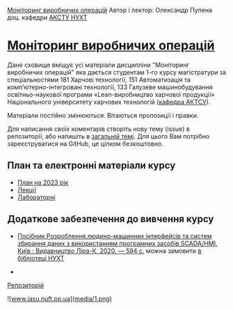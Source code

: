 [Моніторинг виробничих операцій](https://pupenasan.github.io/monitorproduction)  Автор і лектор: Олександр Пупена доц. кафедри [АКСТУ НУХТ](http://www.iasu-nuft.pp.ua/) 

# [Моніторинг виробничих операцій](https://pupenasan.github.io/monitorproduction)

Дане сховище вміщує усі матеріали дисципліни "Моніторинг виробничих операцій" яка  дається студентам 1-го курсу магістратури за спеціальностями  181 Харчові технології, 151 Автоматизація та комп’ютерно-інтегровані технології, 133 Галузеве машинобудування освітньо-наукової програми «Lean-виробництво харчової продукції» Національного університету харчових технологій ([кафедра АКТСУ](http://www.iasu-nuft.pp.ua/)). 

Матеріали постійно змінюються. Вітаються пропозиції і правки. 

Для написання своїх коментарів створіть нову тему (issue) в репозиторії, або напишіть в [загальній темі](https://github.com/pupenasan/monitorproduction/issues/1). Для цього Вам потрібно зареєструватися на GitHub, це цілком безкоштовно.

## План та електронні матеріали курсу

- [План на 2023 рік](план2023.md)
- [Лекції](lec/README.md)
- [Лабораторні](lab/README.md)

## Додаткове забезпечення до вивчення курсу

- [Посібник Розроблення людино-машинних інтерфейсів та систем збирання даних з використанням програмних засобів SCADA/HMI. Київ : Видавництво Ліра-К, 2020. — 594 с.](https://pupenasan.github.io/hmibook/) можна замовити [в бібліотеці НУХТ](http://elibrary.nuft.edu.ua/library/DocRequestForm?doc_id=397603) 

- 

[Репозиторій](https://github.com/pupenasan/monitorproduction)

![www.iasu.nuft.pp.ua](media/1.png)

